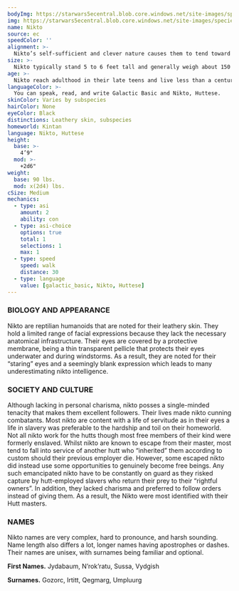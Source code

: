 ```yaml
---
bodyImg: https://starwars5ecentral.blob.core.windows.net/site-images/species/species_nikto.png
img: https://starwars5ecentral.blob.core.windows.net/site-images/species/species_nikto.png
name: Nikto
source: ec
speedColor: ''
alignment: >-
  Nikto’s self-sufficient and clever nature causes them to tend toward balanced alignments, though there are exceptions.
size: >-
  Nikto typically stand 5 to 6 feet tall and generally weigh about 150 lbs. Regardless of your position in that range, your size is Medium.
age: >-
  Nikto reach adulthood in their late teens and live less than a century.
languageColor: >-
  You can speak, read, and write Galactic Basic and Nikto, Huttese. 
skinColor: Varies by subspecies
hairColor: None
eyeColor: Black
distinctions: Leathery skin, subspecies
homeworld: Kintan
language: Nikto, Huttese
height:
  base: >-
    4’9"
  mod: >-
    +2d6"
weight:
  base: 90 lbs.
  mod: x(2d4) lbs.
cSize: Medium
mechanics:
  - type: asi
    amount: 2
    ability: con
  - type: asi-choice
    options: true
    total: 1
    selections: 1
    max: 1
  - type: speed
    speed: walk
    distance: 30
  - type: language
    value: [galactic_basic, Nikto, Huttese]
---
```

### BIOLOGY AND APPEARANCE
Nikto are reptilian humanoids that are noted for their leathery skin. They hold a limited range of facial expressions because they lack the necessary anatomical infrastructure. Their eyes are covered by a protective membrane, being a thin transparent pellicle that protects their eyes underwater and during windstorms. As a result, they are noted for their “staring” eyes and a seemingly blank expression which leads to many underestimating nikto intelligence.

### SOCIETY AND CULTURE
Although lacking in personal charisma, nikto posses a single-minded tenacity that makes them excellent followers. Their lives made nikto cunning combatants. Most nikto are content with a life of servitude as in their eyes a life in slavery was preferable to the hardship and toil on their homeworld. Not all nikto work for the hutts though most free members of their kind were formerly enslaved. Whilst nikto are known to escape from their master, most tend to fall into service of another hutt who “inherited” them according to custom should their previous employer die. However, some escaped nikto did instead use some opportunities to genuinely become free beings. Any such emancipated nikto have to be constantly on guard as they risked capture by hutt-employed slavers who return their prey to their “rightful owners”. In addition, they lacked charisma and preferred to follow orders instead of giving them. As a result, the Nikto were most identified with their Hutt masters.

### NAMES
Nikto names are very complex, hard to pronounce, and harsh sounding. Name length also differs a lot, longer names having apostrophes or dashes. Their names are unisex, with surnames being familiar and optional.

__First Names.__ Jydabaum, N’rok’ratu, Sussa, Vydgish

__Surnames.__ Gozorc, Irtitt, Qegmarg, Umpluurg



    